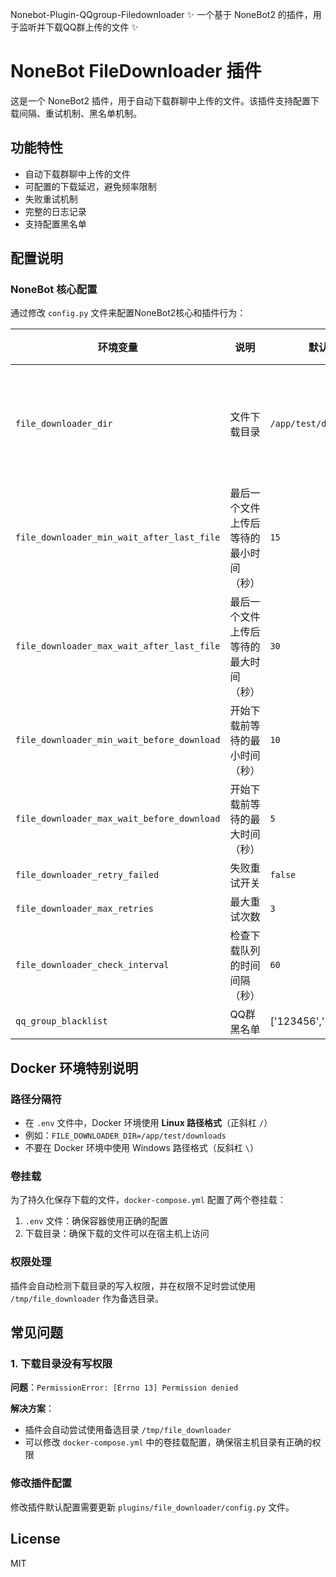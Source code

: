 Nonebot-Plugin-QQgroup-Filedownloader
✨ 一个基于 NoneBot2 的插件，用于监听并下载QQ群上传的文件 ✨

# NoneBot FileDownloader 插件

这是一个 NoneBot2 插件，用于自动下载群聊中上传的文件。该插件支持配置下载间隔、重试机制、黑名单机制。

## 功能特性

- 自动下载群聊中上传的文件
- 可配置的下载延迟，避免频率限制
- 失败重试机制
- 完整的日志记录
- 支持配置黑名单


## 配置说明

### NoneBot 核心配置

通过修改 `config.py` 文件来配置NoneBot2核心和插件行为：

| 环境变量 | 说明 | 默认值 | 注意事项 |
|---------|------|--------|---------|
| `file_downloader_dir` | 文件下载目录 | `/app/test/downloads` | Docker 环境中使用 Linux 路径格式（正斜杠 `/`） |
| `file_downloader_min_wait_after_last_file` | 最后一个文件上传后等待的最小时间（秒） | `15` | - |
| `file_downloader_max_wait_after_last_file` | 最后一个文件上传后等待的最大时间（秒） | `30` | - |
| `file_downloader_min_wait_before_download` | 开始下载前等待的最小时间（秒） | `10` | - |
| `file_downloader_max_wait_before_download` | 开始下载前等待的最大时间（秒） | `5` | - |
| `file_downloader_retry_failed` | 失败重试开关 | `false` | - |
| `file_downloader_max_retries` | 最大重试次数 | `3` | - |
| `file_downloader_check_interval` | 检查下载队列的时间间隔（秒） | `60` | - |
| `qq_group_blacklist` | QQ群黑名单 | ['123456','1234567'] | - |


## Docker 环境特别说明

### 路径分隔符

- 在 `.env` 文件中，Docker 环境使用 **Linux 路径格式**（正斜杠 `/`）
- 例如：`FILE_DOWNLOADER_DIR=/app/test/downloads`
- 不要在 Docker 环境中使用 Windows 路径格式（反斜杠 `\`）

### 卷挂载

为了持久化保存下载的文件，`docker-compose.yml` 配置了两个卷挂载：

1. `.env` 文件：确保容器使用正确的配置
2. 下载目录：确保下载的文件可以在宿主机上访问

### 权限处理

插件会自动检测下载目录的写入权限，并在权限不足时尝试使用 `/tmp/file_downloader` 作为备选目录。

## 常见问题

### 1. 下载目录没有写权限

**问题**：`PermissionError: [Errno 13] Permission denied`

**解决方案**：
- 插件会自动尝试使用备选目录 `/tmp/file_downloader`
- 可以修改 `docker-compose.yml` 中的卷挂载配置，确保宿主机目录有正确的权限



### 修改插件配置

修改插件默认配置需要更新 `plugins/file_downloader/config.py` 文件。

## License

MIT
